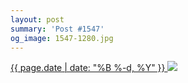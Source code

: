 ```yaml
---
layout: post
summary: 'Post #1547'
og_image: 1547-1280.jpg
---
```


<p>
 <time>
  <a href="/1547">
   {{ page.date | date: "%B %-d, %Y" }}
  </a>
 </time>
 <a href="/1547">
  <img data-taken="12/7/2021" sizes="(min-width: 700px) 50vw, calc(100vw - 2rem)" src="{{ site.assets_url }}/1547-640.jpg" srcset="{{ site.assets_url }}/1547-320.jpg 320w, {{ site.assets_url }}/1547-640.jpg 640w, {{ site.assets_url }}/1547-960.jpg 960w, {{ site.assets_url }}/1547-1280.jpg 1280w"/>
 </a>
</p>
